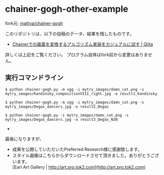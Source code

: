# chainer-gogh-other-example

fork元: [mattya/chainer-gogh](https://github.com/mattya/chainer-gogh)

このリポジトリは、以下の投稿のデータ、結果を残したものです。

- [Chainerでの画風を変換するアルゴリズム実装をカジュアルに試す | Qiita](http://qiita.com/daisukelab/items/d08fb878b87c94218dfb)

詳しくは上記をご覧ください。
プログラム自体はfork前から変更はありません。

## 実行コマンドライン
	$ python chainer-gogh.py -m vgg -i mytry_images/damn_cat.png -s mytry_images/Kandinsky_compositionVIII_right.jpg -o result1_Kandinsky

	$ python chainer-gogh.py -m vgg -i mytry_images/damn_cat.png -s mytry_images/Degas_dancers.jpg -o result2_Degas

	$ python chainer-gogh.py -i mytry_images/damn_cat.png -s mytry_images/Degas_dancers.jpg -o result3_Degas_NIN


-

最後になりますが、
- 成果を公開していただいたPreferred Research様に感謝致します。
- スタイル画像はこちらからダウンロードさせて頂きました。ありがとうございます。<br>[Earl Art Gallery | http://art.pro.tok2.com](http://art.pro.tok2.com)
